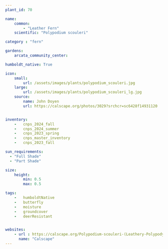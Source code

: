 ```yaml
---
plant_id: 70

name: 
    common: 
        - "Leather Fern"   
    scientific: "Polypodium scouleri"  

category : "fern"

gardens: 
    arcata_community_center: 

humboldt_native: True

icon: 
    small: 
        url: /assets/images/plants/polypodium_scouleri.jpg
    large: 
        url: /assets/images/plants/polypodium_scouleri_lg.jpg
    source: 
        name: John Doyen 
        url: https://calscape.org/photos/3029?srchcr=sc6428f14931120


inventory: 
    -   cnps_2024_fall
    -   cnps_2024_summer
    -   cnps_2023_spring
    -   cnps_master_inventory
    -   cnps_2023_fall

sun_requirements:
  - "Full Shade"
  - "Part Shade"

size:
    height: 
        min: 0.5
        max: 0.5

tags:  
    -   humboldtNative
    -   butterfly
    -   moisture
    -   groundcover
    -   deerResistant


websites:
    - url : https://calscape.org/Polypodium-scouleri-(Leathery-Polypody) 
      name: "Calscape"
---
```


